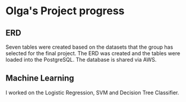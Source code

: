 # Olga's Project progress
## ERD
Seven tables were created based on the datasets that the group has selected for the final project. The ERD was created and the tables were loaded into the PostgreSQL. The database is shared via AWS. 

## Machine Learning
I worked on the Logistic Regression, SVM and Decision Tree Classifier. 
